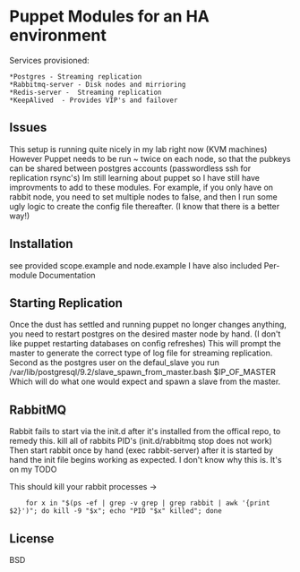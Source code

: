 Puppet Modules for an HA environment 
====================================
Services provisioned:

 
	*Postgres - Streaming replication 
	*Rabbitmq-server - Disk nodes and mirrioring 
	*Redis-server -  Streaming replication
	*KeepAlived  - Provides VIP's and failover


Issues
------

This setup is running quite nicely in my lab right now (KVM machines) However Puppet needs to be run ~ twice on each node, so that the pubkeys can be shared between postgres accounts (passwordless ssh for replication rsync's)
Im still learning about puppet so I have still have improvments to add to these modules. For example, if you only have on rabbit node, you need to set multiple nodes to false, and then I run some ugly logic to create the config file thereafter. 
(I know that there is a better way!)


Installation
------------
see provided scope.example and node.example 
I have also included Per-module Documentation

Starting Replication
--------------------
Once the dust has settled and running puppet no longer changes anything, you need to restart postgres on the desired master node by hand. (I don't like puppet restarting databases on config refreshes) This will prompt the master to generate the correct type of log file for streaming replication.
Second as the postgres user on the defaul_slave you run /var/lib/postgresql/9.2/slave_spawn_from_master.bash $IP_OF_MASTER Which will do what one would expect and spawn a slave from the master. 

RabbitMQ
-------- 
Rabbit fails to start via the init.d after it's installed from the offical repo, to remedy this. kill all of rabbits PID's (init.d/rabbitmq stop does not work) Then start rabbit once by hand (exec rabbit-server) after it is started by hand the init file begins working as expected. I don't know why this is. It's on my TODO

This should kill your rabbit processes -> 

        for x in "$(ps -ef | grep -v grep | grep rabbit | awk '{print $2}')"; do kill -9 "$x"; echo "PID "$x" killed"; done

License
------
BSD

